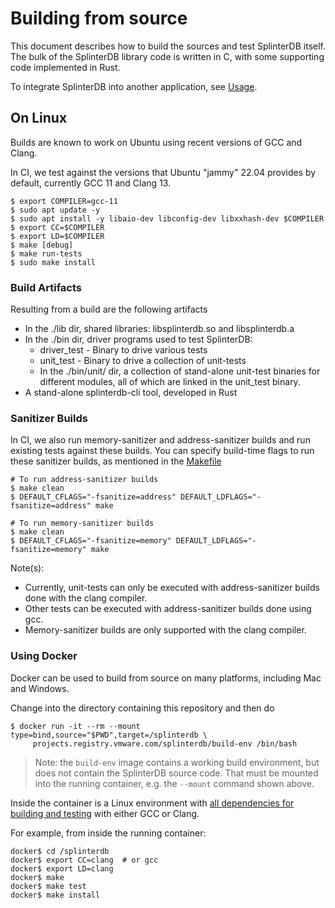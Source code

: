 # Building from source
This document describes how to build the sources and test SplinterDB itself.
The bulk of the SplinterDB library code is written in C, with some supporting code implemented
in Rust.

To integrate SplinterDB into another application, see [Usage](usage.md).

## On Linux
Builds are known to work on Ubuntu using recent versions of GCC and Clang.

In CI, we test against the versions that Ubuntu "jammy" 22.04 provides by
default, currently GCC 11 and Clang 13.

```shell
$ export COMPILER=gcc-11
$ sudo apt update -y
$ sudo apt install -y libaio-dev libconfig-dev libxxhash-dev $COMPILER
$ export CC=$COMPILER
$ export LD=$COMPILER
$ make [debug]
$ make run-tests
$ sudo make install
```

### Build Artifacts

Resulting from a build are the following artifacts
- In the ./lib dir, shared libraries: libsplinterdb.so and libsplinterdb.a
- In the ./bin dir, driver programs used to test SplinterDB:
     - driver_test - Binary to drive various tests
     - unit_test - Binary to drive a collection of unit-tests
     - In the ./bin/unit/ dir, a collection of stand-alone unit-test binaries for different modules, all of which are linked in the unit_test binary.
 - A stand-alone splinterdb-cli tool, developed in Rust

### Sanitizer Builds

In CI, we also run memory-sanitizer and address-sanitizer builds and run
existing tests against these builds. You can specify build-time flags to
run these sanitizer builds, as mentioned in the [Makefile](../Makefile)


```shell
# To run address-sanitizer builds
$ make clean
$ DEFAULT_CFLAGS="-fsanitize=address" DEFAULT_LDFLAGS="-fsanitize=address" make

# To run memory-sanitizer builds
$ make clean
$ DEFAULT_CFLAGS="-fsanitize=memory" DEFAULT_LDFLAGS="-fsanitize=memory" make
```

Note(s):
- Currently, unit-tests can only be executed with address-sanitizer builds done with the clang compiler.
- Other tests can be executed with address-sanitizer builds done using gcc.
- Memory-sanitizer builds are only supported with the clang compiler.

### Using Docker
Docker can be used to build from source on many platforms, including Mac and Windows.

Change into the directory containing this repository and then do
```shell
$ docker run -it --rm --mount type=bind,source="$PWD",target=/splinterdb \
     projects.registry.vmware.com/splinterdb/build-env /bin/bash
```

> Note: the `build-env` image contains a working build environment, but does not
contain the SplinterDB source code.  That must be mounted into the running
container, e.g. the `--mount` command shown above.

Inside the container is a Linux environment with
[all dependencies for building and testing](../Dockerfile.build-env)
with either GCC or Clang.

For example, from inside the running container:
```shell
docker$ cd /splinterdb
docker$ export CC=clang  # or gcc
docker$ export LD=clang
docker$ make
docker$ make test
docker$ make install
```
